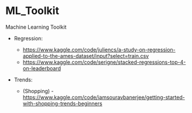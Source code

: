 # ML_Toolkit
Machine Learning Toolkit



- Regression:
    - https://www.kaggle.com/code/juliencs/a-study-on-regression-applied-to-the-ames-dataset/input?select=train.csv
    - https://www.kaggle.com/code/serigne/stacked-regressions-top-4-on-leaderboard

- Trends:
    - (Shopping) - https://www.kaggle.com/code/iamsouravbanerjee/getting-started-with-shopping-trends-beginners